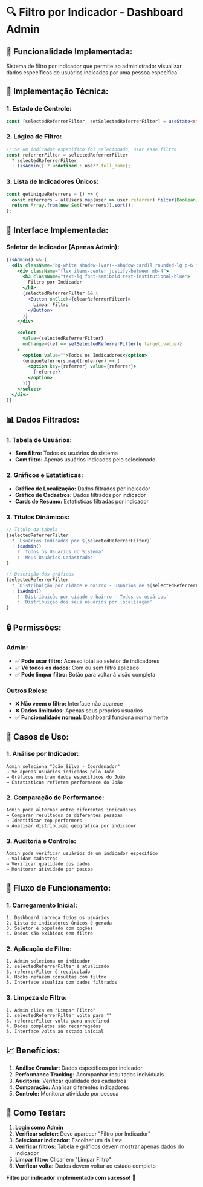 # 🔍 Filtro por Indicador - Dashboard Admin

## 🎯 **Funcionalidade Implementada:**
Sistema de filtro por indicador que permite ao administrador visualizar dados específicos de usuários indicados por uma pessoa específica.

## 🔧 **Implementação Técnica:**

### **1. Estado de Controle:**
```typescript
const [selectedReferrerFilter, setSelectedReferrerFilter] = useState<string>("");
```

### **2. Lógica de Filtro:**
```typescript
// Se um indicador específico foi selecionado, usar esse filtro
const referrerFilter = selectedReferrerFilter 
  ? selectedReferrerFilter 
  : (isAdmin() ? undefined : user?.full_name);
```

### **3. Lista de Indicadores Únicos:**
```typescript
const getUniqueReferrers = () => {
  const referrers = allUsers.map(user => user.referrer).filter(Boolean);
  return Array.from(new Set(referrers)).sort();
};
```

## 🎨 **Interface Implementada:**

### **Seletor de Indicador (Apenas Admin):**
```jsx
{isAdmin() && (
  <div className="bg-white shadow-[var(--shadow-card)] rounded-lg p-6 mb-8">
    <div className="flex items-center justify-between mb-4">
      <h3 className="text-lg font-semibold text-institutional-blue">
        Filtro por Indicador
      </h3>
      {selectedReferrerFilter && (
        <Button onClick={clearReferrerFilter}>
          Limpar Filtro
        </Button>
      )}
    </div>
    
    <select
      value={selectedReferrerFilter}
      onChange={(e) => setSelectedReferrerFilter(e.target.value)}
    >
      <option value="">Todos os Indicadores</option>
      {uniqueReferrers.map((referrer) => (
        <option key={referrer} value={referrer}>
          {referrer}
        </option>
      ))}
    </select>
  </div>
)}
```

## 📊 **Dados Filtrados:**

### **1. Tabela de Usuários:**
- **Sem filtro:** Todos os usuários do sistema
- **Com filtro:** Apenas usuários indicados pelo selecionado

### **2. Gráficos e Estatísticas:**
- **Gráfico de Localização:** Dados filtrados por indicador
- **Gráfico de Cadastros:** Dados filtrados por indicador
- **Cards de Resumo:** Estatísticas filtradas por indicador

### **3. Títulos Dinâmicos:**
```typescript
// Título da tabela
{selectedReferrerFilter 
  ? `Usuários Indicados por ${selectedReferrerFilter}`
  : isAdmin() 
    ? 'Todos os Usuários do Sistema' 
    : 'Meus Usuários Cadastrados'
}

// Descrição dos gráficos
{selectedReferrerFilter 
  ? `Distribuição por cidade e bairro - Usuários de ${selectedReferrerFilter}`
  : isAdmin() 
    ? 'Distribuição por cidade e bairro - Todos os usuários' 
    : 'Distribuição dos seus usuários por localização'
}
```

## 🔒 **Permissões:**

### **Admin:**
- ✅ **Pode usar filtro:** Acesso total ao seletor de indicadores
- ✅ **Vê todos os dados:** Com ou sem filtro aplicado
- ✅ **Pode limpar filtro:** Botão para voltar à visão completa

### **Outros Roles:**
- ❌ **Não veem o filtro:** Interface não aparece
- ❌ **Dados limitados:** Apenas seus próprios usuários
- ✅ **Funcionalidade normal:** Dashboard funciona normalmente

## 🎯 **Casos de Uso:**

### **1. Análise por Indicador:**
```
Admin seleciona "João Silva - Coordenador"
→ Vê apenas usuários indicados pelo João
→ Gráficos mostram dados específicos do João
→ Estatísticas refletem performance do João
```

### **2. Comparação de Performance:**
```
Admin pode alternar entre diferentes indicadores
→ Comparar resultados de diferentes pessoas
→ Identificar top performers
→ Analisar distribuição geográfica por indicador
```

### **3. Auditoria e Controle:**
```
Admin pode verificar usuários de um indicador específico
→ Validar cadastros
→ Verificar qualidade dos dados
→ Monitorar atividade por pessoa
```

## 🔄 **Fluxo de Funcionamento:**

### **1. Carregamento Inicial:**
```
1. Dashboard carrega todos os usuários
2. Lista de indicadores únicos é gerada
3. Seletor é populado com opções
4. Dados são exibidos sem filtro
```

### **2. Aplicação de Filtro:**
```
1. Admin seleciona um indicador
2. selectedReferrerFilter é atualizado
3. referrerFilter é recalculado
4. Hooks refazem consultas com filtro
5. Interface atualiza com dados filtrados
```

### **3. Limpeza de Filtro:**
```
1. Admin clica em "Limpar Filtro"
2. selectedReferrerFilter volta para ""
3. referrerFilter volta para undefined
4. Dados completos são recarregados
5. Interface volta ao estado inicial
```

## 📈 **Benefícios:**

1. **Análise Granular:** Dados específicos por indicador
2. **Performance Tracking:** Acompanhar resultados individuais
3. **Auditoria:** Verificar qualidade dos cadastros
4. **Comparação:** Analisar diferentes indicadores
5. **Controle:** Monitorar atividade por pessoa

## 🧪 **Como Testar:**

1. **Login como Admin**
2. **Verificar seletor:** Deve aparecer "Filtro por Indicador"
3. **Selecionar indicador:** Escolher um da lista
4. **Verificar filtros:** Tabela e gráficos devem mostrar apenas dados do indicador
5. **Limpar filtro:** Clicar em "Limpar Filtro"
6. **Verificar volta:** Dados devem voltar ao estado completo

**Filtro por indicador implementado com sucesso!** 🎯
